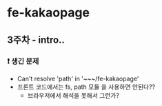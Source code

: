 # fe-kakaopage

## 3주차 - intro..

### ❗️ 생긴 문제

- Can't resolve 'path' in '~~~/fe-kakaopage'
- 프론트 코드에서는 fs, path 모듈 을 사용하면 안된다??
  - 브라우저에서 해석을 못해서 그런가?
